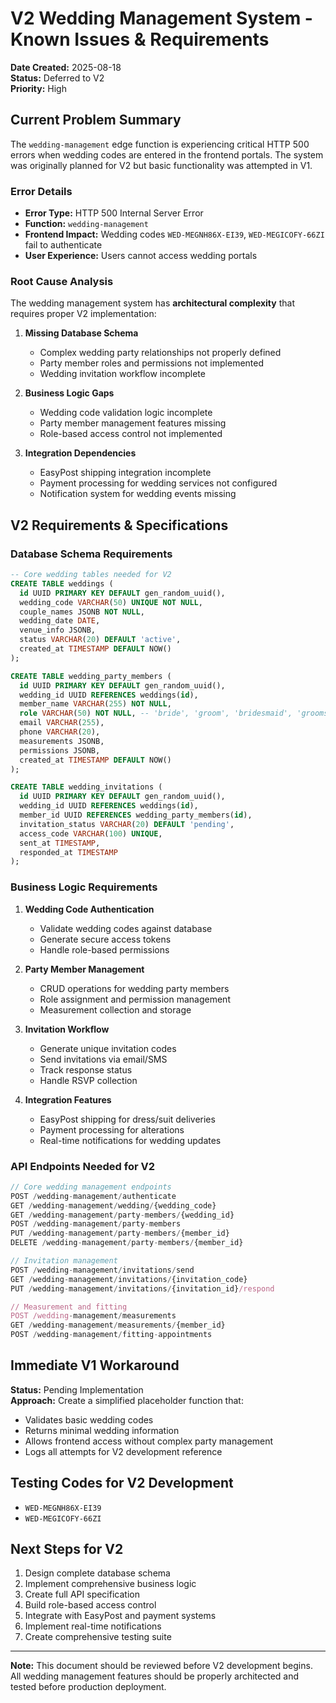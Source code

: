 # V2 Wedding Management System - Known Issues & Requirements

**Date Created:** 2025-08-18  
**Status:** Deferred to V2  
**Priority:** High  

## Current Problem Summary

The `wedding-management` edge function is experiencing critical HTTP 500 errors when wedding codes are entered in the frontend portals. The system was originally planned for V2 but basic functionality was attempted in V1.

### Error Details
- **Error Type:** HTTP 500 Internal Server Error
- **Function:** `wedding-management`
- **Frontend Impact:** Wedding codes `WED-MEGNH86X-EI39`, `WED-MEGICOFY-66ZI` fail to authenticate
- **User Experience:** Users cannot access wedding portals

### Root Cause Analysis

The wedding management system has **architectural complexity** that requires proper V2 implementation:

1. **Missing Database Schema**
   - Complex wedding party relationships not properly defined
   - Party member roles and permissions not implemented
   - Wedding invitation workflow incomplete

2. **Business Logic Gaps**
   - Wedding code validation logic incomplete
   - Party member management features missing
   - Role-based access control not implemented

3. **Integration Dependencies**
   - EasyPost shipping integration incomplete
   - Payment processing for wedding services not configured
   - Notification system for wedding events missing

## V2 Requirements & Specifications

### Database Schema Requirements
```sql
-- Core wedding tables needed for V2
CREATE TABLE weddings (
  id UUID PRIMARY KEY DEFAULT gen_random_uuid(),
  wedding_code VARCHAR(50) UNIQUE NOT NULL,
  couple_names JSONB NOT NULL,
  wedding_date DATE,
  venue_info JSONB,
  status VARCHAR(20) DEFAULT 'active',
  created_at TIMESTAMP DEFAULT NOW()
);

CREATE TABLE wedding_party_members (
  id UUID PRIMARY KEY DEFAULT gen_random_uuid(),
  wedding_id UUID REFERENCES weddings(id),
  member_name VARCHAR(255) NOT NULL,
  role VARCHAR(50) NOT NULL, -- 'bride', 'groom', 'bridesmaid', 'groomsman', etc.
  email VARCHAR(255),
  phone VARCHAR(20),
  measurements JSONB,
  permissions JSONB,
  created_at TIMESTAMP DEFAULT NOW()
);

CREATE TABLE wedding_invitations (
  id UUID PRIMARY KEY DEFAULT gen_random_uuid(),
  wedding_id UUID REFERENCES weddings(id),
  member_id UUID REFERENCES wedding_party_members(id),
  invitation_status VARCHAR(20) DEFAULT 'pending',
  access_code VARCHAR(100) UNIQUE,
  sent_at TIMESTAMP,
  responded_at TIMESTAMP
);
```

### Business Logic Requirements

1. **Wedding Code Authentication**
   - Validate wedding codes against database
   - Generate secure access tokens
   - Handle role-based permissions

2. **Party Member Management**
   - CRUD operations for wedding party members
   - Role assignment and permission management
   - Measurement collection and storage

3. **Invitation Workflow**
   - Generate unique invitation codes
   - Send invitations via email/SMS
   - Track response status
   - Handle RSVP collection

4. **Integration Features**
   - EasyPost shipping for dress/suit deliveries
   - Payment processing for alterations
   - Real-time notifications for wedding updates

### API Endpoints Needed for V2

```typescript
// Core wedding management endpoints
POST /wedding-management/authenticate
GET /wedding-management/wedding/{wedding_code}
GET /wedding-management/party-members/{wedding_id}
POST /wedding-management/party-members
PUT /wedding-management/party-members/{member_id}
DELETE /wedding-management/party-members/{member_id}

// Invitation management
POST /wedding-management/invitations/send
GET /wedding-management/invitations/{invitation_code}
PUT /wedding-management/invitations/{invitation_id}/respond

// Measurement and fitting
POST /wedding-management/measurements
GET /wedding-management/measurements/{member_id}
POST /wedding-management/fitting-appointments
```

## Immediate V1 Workaround

**Status:** Pending Implementation  
**Approach:** Create a simplified placeholder function that:
- Validates basic wedding codes
- Returns minimal wedding information
- Allows frontend access without complex party management
- Logs all attempts for V2 development reference

## Testing Codes for V2 Development
- `WED-MEGNH86X-EI39`
- `WED-MEGICOFY-66ZI`

## Next Steps for V2
1. Design complete database schema
2. Implement comprehensive business logic
3. Create full API specification
4. Build role-based access control
5. Integrate with EasyPost and payment systems
6. Implement real-time notifications
7. Create comprehensive testing suite

---

**Note:** This document should be reviewed before V2 development begins. All wedding management features should be properly architected and tested before production deployment.